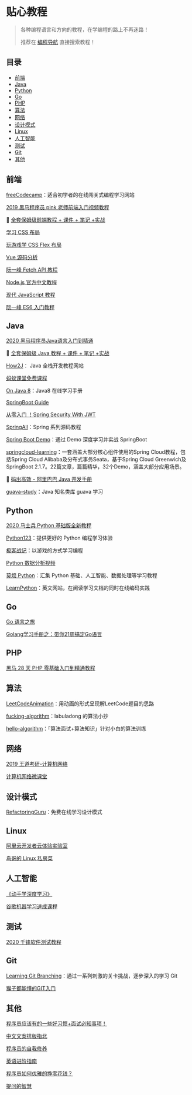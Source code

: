 # 贴心教程

> 各种编程语言和方向的教程，在学编程的路上不再迷路！
>
> 推荐在 [编程导航](https://www.code-nav.cn) 直接搜索教程！



## 目录

- [前端](#前端)
- [Java](#Java)
- [Python](#Python)
- [Go](#Go)
- [PHP](#PHP)
- [算法](#算法)
- [网络](#网络)
- [设计模式](#设计模式)
- [Linux](#Linux)
- [人工智能](#人工智能)
- [测试](#测试)
- [Git](#Git)
- [其他](#其他)



## 前端

[freeCodecamp](https://www.code-nav.cn/rd/?rid=023ce9555ff9c91803ef678f18677539)：适合初学者的在线闯关式编程学习网站

[2019 黑马程序员 pink 老师前端入门视频教程](https://www.bilibili.com/video/BV14J4114768)

🔐 [全套保姆级前端教程 + 课件 + 笔记 +实战](https://636f-codenav-8grj8px727565176-1256524210.tcb.qcloud.la/yupi_wechat.png)

[学习 CSS 布局](https://zh.learnlayout.com/)

[玩游戏学 CSS Flex 布局](https://www.code-nav.cn/rd/?rid=b00064a7601c19e702d2dc4f6ff220ff)

[Vue 源码分析](http://caibaojian.com/vue-design/)

[阮一峰 Fetch API 教程](https://www.code-nav.cn/rd/?rid=79550af2600bc6a80090643318097cd3)

[Node.js 官方中文教程](https://www.code-nav.cn/rd/?rid=ce805e786002c337048a062529e9ef69)

[现代 JavaScript 教程](https://www.code-nav.cn/rd/?rid=023ce95560010c85048186a32e74c8a8)

[阮一峰 ES6 入门教程](https://www.code-nav.cn/rd/?rid=ce805e785ff9a67803d2b06d56847644)



## Java

[2020 黑马程序员Java语言入门到精通](https://www.bilibili.com/video/BV1Qy4y1k7kL)

🔐 [全套保姆级  Java 教程 + 课件 + 笔记 +实战](https://636f-codenav-8grj8px727565176-1256524210.tcb.qcloud.la/yupi_wechat.png)

[How2J](https://www.code-nav.cn/rd/?rid=21ded5cb5ff2e50903acc7d93758fb15)： Java 全栈开发教程网站

[蚂蚁课堂免费课程](https://www.code-nav.cn/rd/?rid=023ce9555ffabe7d03fdd8004879672c)

[On Java 8](https://www.code-nav.cn/rd/?rid=ce805e785ff309020339542e024a33ff)：Java8 在线学习手册

[SpringBoot Guide](https://github.com/Snailclimb/springboot-guide)

[从零入门 ！Spring Security With JWT](https://github.com/Snailclimb/spring-security-jwt-guide)

[SpringAll](https://github.com/wuyouzhuguli/SpringAll)：Spring 系列源码教程

[Spring Boot Demo](https://github.com/xkcoding)：通过 Demo 深度学习并实战 SpringBoot

[springcloud-learning](https://github.com/macrozheng/springcloud-learning)：一套涵盖大部分核心组件使用的Spring Cloud教程，包括Spring Cloud Alibaba及分布式事务Seata，基于Spring  Cloud Greenwich及SpringBoot 2.1.7。22篇文章，篇篇精华，32个Demo，涵盖大部分应用场景。    

🔐 [码出高效 - 阿里巴巴 Java 开发手册](https://636f-codenav-8grj8px727565176-1256524210.tcb.qcloud.la/yupi_wechat.png)

[guava-study](https://github.com/tiantiangao/guava-study)：Java 知名类库 guava 学习



## Python

[2020 马士兵 Python 基础版全新教程](https://www.bilibili.com/video/BV1wD4y1o7AS)

[Python123](https://www.code-nav.cn/rd/?rid=28ee4e3e600bbef500a1daf546a97ea5)：提供更好的 Python 编程学习体验

[极客战记](https://www.code-nav.cn/rd/?rid=b00064a76006fcd20024f098616497d6)：以游戏的方式学习编程

[Python 数据分析视频](https://www.code-nav.cn/rd/?rid=21ded5cb5ffbe492048e84ef00d9950e)

[莫烦 Python](https://www.code-nav.cn/rd/?rid=21ded5cb5ffdab2804bd4d401ca6ef3e)：汇集 Python 基础、人工智能、数据处理等学习教程

[LearnPython](https://www.code-nav.cn/rd/?rid=023ce9555ff99ab703eaf3061169b669)：英文网站，在阅读学习文档的同时在线编码实践



## Go

[Go 语言之旅](https://www.code-nav.cn/rd/?rid=21ded5cb60015fc50515f85b67e4ee43)

[Golang学习手册之：带你21周搞定Go语言](https://www.code-nav.cn/rd/?rid=ce805e78600109f20465b989459f4402)



## PHP

[黑马 28 天 PHP 零基础入门到精通教程](https://www.code-nav.cn/rd/?rid=023ce9556001076004805f0a68184ff0)



## 算法

[LeetCodeAnimation](https://github.com/MisterBooo/LeetCodeAnimation)：用动画的形式呈现解LeetCode题目的思路

[fucking-algorithm](https://github.com/labuladong/fucking-algorithm)：labuladong 的算法小抄

[hello-algorithm](https://github.com/geekxh/hello-algorithm)：「算法面试+算法知识」针对小白的算法训练



## 网络

[2019 王道考研-计算机网络](https://www.bilibili.com/video/BV19E411D78Q)

[计算机网络微课堂](https://www.code-nav.cn/rd/?rid=ce805e786001afe0047936d31e81f1a5)



## 设计模式

[RefactoringGuru](https://www.code-nav.cn/rd/?rid=21ded5cb5ff594cd03fc8e586fcb7a34)：免费在线学习设计模式



## Linux

[阿里云开发者云体验实验室](https://www.code-nav.cn/rd/?rid=be7fb3985ffb0b92035f8e25182b404a)

[鸟哥的 Linux 私房菜](https://www.code-nav.cn/rd/?rid=ce805e785ff45f72035ba35a7b65c087)



## 人工智能

[《动手学深度学习》](https://www.code-nav.cn/rd/?rid=79550af26007a44f002c03c540aae91c)

[谷歌机器学习速成课程](https://www.code-nav.cn/rd/?rid=28ee4e3e6007a33700310152473c67e6)



## 测试

[2020 千锋软件测试教程](https://www.bilibili.com/video/BV14v411B7p5)



## Git

[Learning Git Branching](https://www.code-nav.cn/rd/?rid=023ce9555ff567a5038cd13851a41fc6)：通过一系列刺激的关卡挑战，逐步深入的学习 Git

[猴子都能懂的GIT入门](https://backlog.com/git-tutorial/cn/)



## 其他

[程序员应该有的一些好习惯+面试必知事项！](https://github.com/Snailclimb/programmer-advancement)

[中文文案排版指北](https://github.com/sparanoid/chinese-copywriting-guidelines)

[程序员的自我修养](https://leohxj.gitbooks.io/a-programmer-prepares/content/)

[英语进阶指南](https://github.com/byoungd/English-level-up-tips-for-Chinese)

[程序员如何优雅的挣零花钱？](https://github.com/easychen/howto-make-more-money)

[提问的智慧](https://github.com/ryanhanwu/How-To-Ask-Questions-The-Smart-Way/blob/master/README-zh_CN.md)

